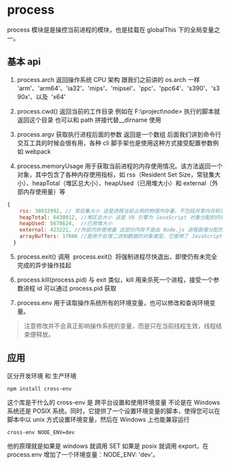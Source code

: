 # process

process 模块是是操控当前进程的模块，也是挂载在 globalThis 下的全局变量之一。

## 基本 api

1. process.arch
   返回操作系统 CPU 架构 跟我们之前讲的 os.arch 一样
   'arm'、'arm64'、'ia32'、'mips'、'mipsel'、'ppc'、'ppc64'、's390'、's390x'、以及  'x64'

2. process.cwd()
   返回当前的工作目录 例如在 F:\project\node> 执行的脚本就返回这个目录 也可以和 path 拼接代替\_\_dirname 使用

3. process.argv
   获取执行进程后面的参数 返回是一个数组 后面我们讲到命令行交互工具的时候会很有用，各种 cli 脚手架也是使用这种方式接受配置参数例如 webpack

4. process.memoryUsage
   用于获取当前进程的内存使用情况。该方法返回一个对象，其中包含了各种内存使用指标，如 rss（Resident Set Size，常驻集大小）、heapTotal（堆区总大小）、heapUsed（已用堆大小）和 external（外部内存使用量）等

```js
{
    rss: 30932992, // 常驻集大小 这是进程当前占用的物理内存量，不包括共享内存和页面缓存。它反映了进程实际占用的物理内存大小
    heapTotal: 6438912, //堆区总大小 这是 V8 引擎为 JavaScript 对象分配的内存量。它包括了已用和未用的堆内存
    heapUsed: 5678624,  //已用堆大小
    external: 423221, //外部内存使用量 这部分内存不是由 Node.js 进程直接分配的，而是由其他 C/C++ 对象或系统分配的
    arrayBuffers: 17606 //是用于处理二进制数据的对象类型，它使用了 JavaScript 中的 ArrayBuffer 接口。这个属性显示了当前进程中 ArrayBuffers 的数量
  }
```

5. process.exit()
   调用  process.exit()  将强制进程尽快退出，即使仍有未完全完成的异步操作挂起

6. process.kill(process.pid)
   与 exit 类似，kill 用来杀死一个进程，接受一个参数进程 id 可以通过 process.pid 获取

7. process.env
   用于读取操作系统所有的环境变量，也可以修改和查询环境变量。

> 注意修改并不会真正影响操作系统的变量，而是只在当前线程生效，线程结束便释放。

## 应用

区分开发环境 和 生产环境

```shell
npm install cross-env
```

这个库是干什么的 cross-env 是 跨平台设置和使用环境变量 不论是在 Windows 系统还是 POSIX 系统。同时，它提供了一个设置环境变量的脚本，使得您可以在脚本中以 unix 方式设置环境变量，然后在 Windows 上也能兼容运行

```shell
cross-env NODE_ENV=dev
```

他的原理就是如果是 windows 就调用 SET 如果是 posix 就调用 export，在 process.env 增加了一个环境变量：NODE_ENV: 'dev'。
